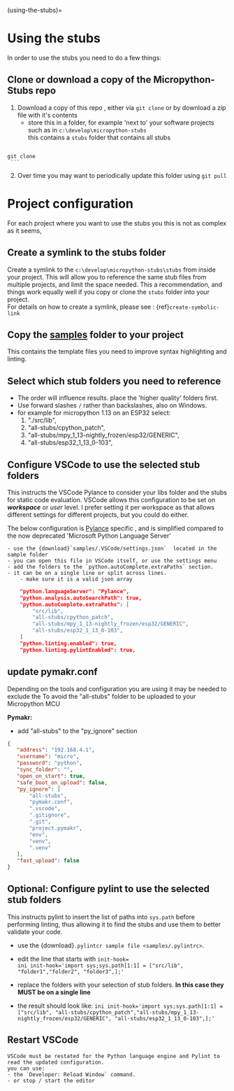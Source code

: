 (using-the-stubs)=
# Using the stubs

In order to use the stubs you need to do a few things:  
## Clone or download a copy of the Micropython-Stubs repo
 1.  Download a copy of this repo , either via `git clone` or by download a zip file with it's contents
     - store this in a folder, for example 'next to' your software projects such as in `c:\develop\micropython-stubs`  
     this contains a `stubs` folder that contains all stubs
     ```
    git clone 
     ```

 2. Over time you may want to periodically update this folder using `git pull`

# Project configuration 
For each project where you want to use the stubs you 
this is not as complex as it seems,

##  **Create a symlink to the stubs folder**  
Create a symlink to the `c:\develop\micropython-stubs\stubs` from inside your project.
This will allow you to reference the same stub files from multiple projects, and limit the space
needed. This a recommendation, and things work equally well if you copy or clone the `stubs` folder into your project.  
For details on how to create a symlink, please see : {ref}`create-symbolic-link`

##  **Copy the [samples][] folder to your project**  
This contains the template files you need to improve syntax highlighting and linting.

##  **Select which stub folders you need to reference**  
- The order will influence results. place the 'higher quality' folders first.
- Use forward slashes `/` rather than backslashes, also on Windows.
- for example for micropython 1.13 on an ESP32 select:
    1. "./src/lib",
    2. "all-stubs/cpython_patch",
    3. "all-stubs/mpy_1_13-nightly_frozen/esp32/GENERIC", 
    4. "all-stubs/esp32_1_13_0-103",


##  **Configure VSCode to use the selected stub folders**  
This instructs the VSCode Pylance to consider your libs folder and the stubs for static code evaluation.
VSCode allows this configuration to be set on **_workspace_** or _user_ level. I prefer setting it per workspace as that allows different settings for different projects, but you could do either.
     
The below configuration is [Pylance][] specific
, and is simplified compared to the now deprecated 'Microsoft Python Language Server' 
     
    - use the {download}`samples/.VSCode/settings.json`  located in the sample folder
    - you can open this file in VSCode itself, or use the settings menu 
    - add the folders to the `python.autoComplete.extraPaths` section. 
    - it can be on a single line or split across lines. 
        - make sure it is a valid json array 

```json
    "python.languageServer": "Pylance",
    "python.analysis.autoSearchPath": true,
    "python.autoComplete.extraPaths": [
        "src/lib", 
        "all-stubs/cpython_patch", 
        "all-stubs/mpy_1_13-nightly_frozen/esp32/GENERIC", 
        "all-stubs/esp32_1_13_0-103",
    ]
    "python.linting.enabled": true,
    "python.linting.pylintEnabled": true,
```
 ## update pymakr.conf 
 
Depending on the tools and configuration you are using it may be needed to exclude the 
To avoid the "all-stubs" folder to be uploaded to your Micropython MCU

**Pymakr:**

 - add "all-stubs" to the "py_ignore" section

 ``` json 
{
    "address": "192.168.4.1",
    "username": "micro",
    "password": "python",
    "sync_folder": "",
    "open_on_start": true,
    "safe_boot_on_upload": false,
    "py_ignore": [
        "all-stubs",
        "pymakr.conf",
        ".vscode",
        ".gitignore",
        ".git",
        "project.pymakr",
        "env",
        "venv",
        ".venv"
    ],
    "fast_upload": false
}
 ```


## Optional: Configure pylint to use the selected stub folders
This instructs pylint to insert the list of paths into `sys.path` before performing linting, thus allowing it to find the stubs and use them to better validate your code. 

- use the {download}`.pylintcr sample file <samples/.pylintrc>`.

- edit the line that starts with `init-hook=`  
        ``` ini
        init-hook='import sys;sys.path[1:1] = ["src/lib", "folder1","folder2", "folder3",];'
        ```
- replace the folders with your selection of stub folders. **In this case they MUST be on a single line**
- the result should look like:
        ``` ini
        init-hook='import sys;sys.path[1:1] = ["src/lib", "all-stubs/cpython_patch","all-stubs/mpy_1_13-nightly_frozen/esp32/GENERIC", "all-stubs/esp32_1_13_0-103",];'
        ```

## **Restart VSCode**  
    VSCode must be restated for the Python language engine and Pylint to read the updated configuration.
    you can use: 
    - the `Developer: Reload Window` command.
    - or stop / start the editor

[Pylance]: https://marketplace.visualstudio.com/items?itemName=ms-python.vscode-pylance
[samples]: https://github.com/josverl/micropython-stubs/tree/master/docs/samples